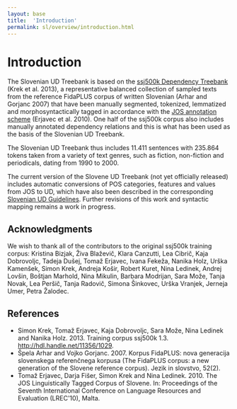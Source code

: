 ```yaml
---
layout: base
title:  'Introduction'
permalink: sl/overview/introduction.html
---
```


# Introduction

The Slovenian UD Treebank is based on the [ssj500k Dependency Treebank](http://eng.slovenscina.eu/tehnologije/ucni-korpus) (Krek et al. 2013), a representative balanced collection of sampled texts from the reference FidaPLUS corpus of written Slovenian (Arhar and Gorjanc 2007) that have been manually segmented, tokenized, lemmatized and morphosyntactically tagged in accordance with the [JOS annotation scheme](http://nl.ijs.si/jos/index-en.html) (Erjavec et al. 2010). One half of the ssj500k corpus also includes manually annotated dependency relations and this is what has been used as the basis of the Slovenian UD Treebank.

The Slovenian UD Treebank thus includes 11.411 sentences with 235.864 tokens taken from a variety of text genres, such as fiction, non-fiction and periodicals, dating from 1990 to 2000. 

The current version of the Slovene UD Treebank (not yet officially released) includes automatic conversions of POS categories, features and values from JOS to UD, which have also been described in the corresponding [Slovenian UD Guidelines](http://universaldependencies.github.io/docs/#language-sl). Further revisions of this work and syntactic mapping remains a work in progress.

## Acknowledgments

We wish to thank all of the contributors to the original ssj500k training corpus: Kristina Bizjak, Živa Blaževič, Klara Canzutti, Lea Cibrič, Kaja Dobrovoljc, Tadeja Dušej, Tomaž Erjavec, Ivana Fekeža, Nanika Holz, Urška Kamenšek, Simon Krek, Andreja Košir, Robert Kuret, Nina Ledinek, Andrej Lovšin, Boštjan Marhold, Nina Mikulin, Barbara Modrijan, Sara Može, Tanja Novak, Lea Peršič, Tanja Radovič, Simona Šinkovec, Urška Vranjek, Jerneja Umer, Petra Žalodec.

## References

* Simon Krek, Tomaž Erjavec, Kaja Dobrovoljc, Sara Može, Nina Ledinek and Nanika Holz. 2013. 
Training corpus ssj500k 1.3. http://hdl.handle.net/11356/1029.
* Špela Arhar and Vojko Gorjanc. 2007. Korpus FidaPLUS: nova generacija slovenskega referenčnega korpusa (The FidaPLUS corpus: a new generation of the Slovene reference corpus). Jezik in slovstvo, 52(2). 
* Tomaž Erjavec, Darja Fišer, Simon Krek and Nina Ledinek. 2010. The JOS Linguistically Tagged Corpus of Slovene. In: Proceedings of the Seventh International Conference on Language Resources and Evaluation (LREC'10), Malta.


